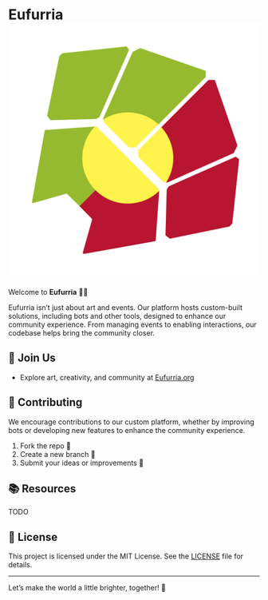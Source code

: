 # Eufurria ![Eufurria Logo](./profile/assets/logo.png)

Welcome to **Eufurria** 🐾✨

Eufurria isn’t just about art and events. 
Our platform hosts custom-built solutions, including bots and other tools, designed to enhance our community experience.
From managing events to enabling interactions, our codebase helps bring the community closer.

## 💬 Join Us

- Explore art, creativity, and community at [Eufurria.org](https://eufurria.org)

## 🤝 Contributing

We encourage contributions to our custom platform, whether by improving bots or developing new features to enhance the community experience.

1. Fork the repo 🐾
2. Create a new branch 🎨
3. Submit your ideas or improvements 🦄

## 📚 Resources

TODO

## 🐾 License

This project is licensed under the MIT License. See the [LICENSE](LICENSE) file for details.

---

Let’s make the world a little brighter, together! 🌈
